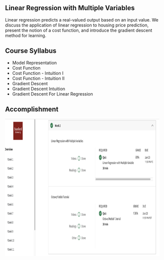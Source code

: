 ## Linear Regression with Multiple Variables
Linear regression predicts a real-valued output based on an input value. We discuss the application of linear regression to housing price prediction, present the notion of a cost function, and introduce the gradient descent method for learning.
## Course Syllabus
* Model Representation
* Cost Function
* Cost Function - Intuition I
* Cost Function - Intuition II
* Gradient Descent
* Gradient Descent Intuition
* Gradient Descent For Linear Regression
## Accomplishment
<img align='middle' src="../docs/ML.W2.png" width="1067" height="450">
